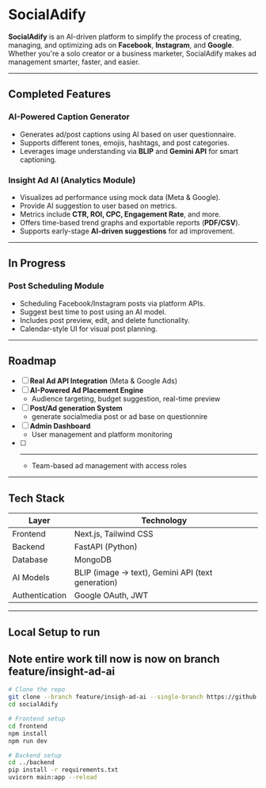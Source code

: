 # SocialAdify

**SocialAdify** is an AI-driven platform to simplify the process of creating, managing, and optimizing ads on **Facebook**, **Instagram**, and **Google**. Whether you're a solo creator or a business marketer, SocialAdify makes ad management smarter, faster, and easier.

---

## Completed Features

### AI-Powered Caption Generator
- Generates ad/post captions using AI based on user questionnaire.
- Supports different tones, emojis, hashtags, and post categories.
- Leverages image understanding via **BLIP** and **Gemini API** for smart captioning.

### Insight Ad AI (Analytics Module)
- Visualizes ad performance using mock data (Meta & Google).
- Provide AI suggestion to user based on metrics.
- Metrics include **CTR, ROI, CPC, Engagement Rate**, and more.
- Offers time-based trend graphs and exportable reports (**PDF/CSV**).
- Supports early-stage **AI-driven suggestions** for ad improvement.

---

## In Progress

### Post Scheduling Module
- Scheduling Facebook/Instagram posts via platform APIs.
- Suggest best time to post using an AI model.
- Includes post preview, edit, and delete functionality.
- Calendar-style UI for visual post planning.

---

## Roadmap

- [ ] **Real Ad API Integration** (Meta & Google Ads)
- [ ] **AI-Powered Ad Placement Engine**
  - Audience targeting, budget suggestion, real-time preview
- [ ] **Post/Ad generation System**
  - generate socialmedia post or ad base on questionnire
- [ ] **Admin Dashboard**
  - User management and platform monitoring
- [ ] ****
  - Team-based ad management with access roles

---

## Tech Stack

| Layer        | Technology             |
|--------------|------------------------|
| Frontend     | Next.js, Tailwind CSS  |
| Backend      | FastAPI (Python)       |
| Database     | MongoDB                |
| AI Models    | BLIP (image → text), Gemini API (text generation) |
| Authentication | Google OAuth, JWT    |

---

##  Local Setup to run

##  Note entire work till now is now on branch feature/insight-ad-ai 

```bash
# Clone the repo
git clone --branch feature/insigh-ad-ai --single-branch https://github.com/uzair-hassan003/SocialAdify.git
cd socialAdify

# Frontend setup
cd frontend
npm install
npm run dev

# Backend setup
cd ../backend
pip install -r requirements.txt
uvicorn main:app --reload
